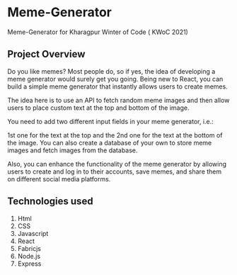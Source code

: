 # Meme-Generator
Meme-Generator for Kharagpur Winter of Code ( KWoC  2021)

## Project Overview 
Do you like memes? Most people do, so if yes, the idea of developing a meme generator would surely get you going. Being new to React, you can build a simple meme generator that instantly allows users to create memes.

The idea here is to use an API to fetch random meme images and then allow users to place custom text at the top and bottom of the image.

You need to add two different input fields in your meme generator, i.e.:

1st one for the text at the top and the
2nd one for the text at the bottom of the image.
You can also create a database of your own to store meme images and fetch images from the database.

Also, you can enhance the functionality of the meme generator by allowing users to create and log in to their accounts, save memes, and share them on different social media 
platforms.

## Technologies used 
1. Html 
2. CSS 
3. Javascript
4. React
5. Fabricjs
6. Node.js
7. Express

